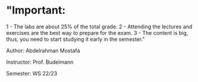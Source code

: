 # "Important:
1 - The labs are about 25% of the total grade.
2 - Attending the lectures and exercises are the best way to prepare for the exam.
3 - The content is big, thus, you need to start studying it early in the semester."

Author: Abdelrahman Mostafa

Instructor: Prof. Budelmann

Semester: WS 22/23
